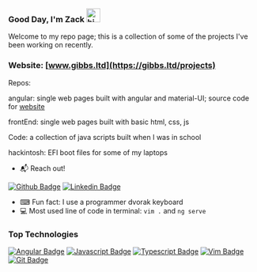 ### Good Day, I'm Zack <img src="https://user-images.githubusercontent.com/1303154/88677602-1635ba80-d120-11ea-84d8-d263ba5fc3c0.gif" width="28px" height="28px" alt="hi">

Welcome to my repo page; this is a collection of some of the projects I've been working on recently.

### Website: [www.gibbs.ltd](https://gibbs.ltd/projects)

Repos:

angular: single web pages built with angular and material-UI; source code for [website](https://gibbs.ltd/projects)

frontEnd: single web pages built with basic html, css, js

Code: a collection of java scripts built when I was in school

hackintosh: EFI boot files for some of my laptops

- 📬 Reach out!

[![Github Badge](https://img.shields.io/twitter/url?color=ebedd5&label=25andros&logo=github&logoColor=ebedd5&style=for-the-badge&url=https://github.com/25andros)](https://github.com/25andros)
[![Linkedin Badge](https://img.shields.io/twitter/url?color=lightblue&label=ZackGibbs&logo=linkedin&logoColor=lightblue&style=for-the-badge&url=https://www.linkedin.com/in/zack-gibbs-11914493/)](https://www.linkedin.com/in/zackgibbs/)

- ⌨ Fun fact: I use a programmer dvorak keyboard
- 💻 Most used line of code in terminal: `vim .` and `ng serve`

### Top Technologies

[![Angular Badge](https://img.shields.io/badge/-Angular-D20f0f?style=for-the-badge&labelColor=black&logo=angular&logoColor=D20f0f)](#)
[![Javascript Badge](https://img.shields.io/badge/-Javascript-F0DB4F?style=for-the-badge&labelColor=black&logo=javascript&logoColor=F0DB4F)](#)
[![Typescript Badge](https://img.shields.io/badge/-Typescript-007acc?style=for-the-badge&labelColor=black&logo=typescript&logoColor=007acc)](#)
[![Vim Badge](https://img.shields.io/badge/-Vim-199131?style=for-the-badge&labelColor=black&logo=vim&logoColor=199131)](#)
[![Git Badge](https://img.shields.io/badge/-git-f02d00?style=for-the-badge&labelColor=black&logo=git&logoColor=f02d00)](#)
